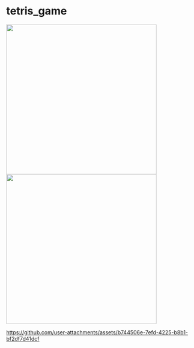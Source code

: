 # tetris_game
<p align="left">
  <img src="https://github.com/user-attachments/assets/7fed8200-61bb-4602-8c26-c205615d59e3" height="400px"/>
  <img src="https://github.com/user-attachments/assets/7bcc4a25-895d-4fed-9af1-ceb48c67320c" height="400px"/>
</p>

https://github.com/user-attachments/assets/b744506e-7efd-4225-b8b1-bf2df7d41dcf
